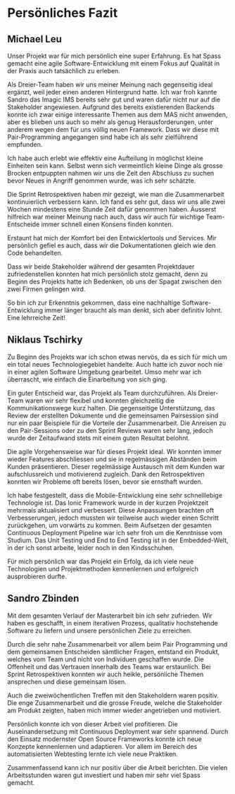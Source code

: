 # Persönliches Fazit
## Michael Leu

Unser Projekt war für mich persönlich eine super Erfahrung. Es hat Spass gemacht eine agile Software-Entwicklung mit einem Fokus auf Qualität in der Praxis auch tatsächlich zu erleben.

Als Dreier-Team haben wir uns meiner Meinung nach gegenseitig ideal ergänzt, weil jeder einen anderen Hintergrund hatte. Ich war froh kannte Sandro das Imagic IMS bereits sehr gut und waren dafür nicht nur auf die Stakeholder angewiesen. Aufgrund des bereits existierenden Backends konnte ich zwar einige interessante Themen aus dem MAS nicht anwenden, aber es blieben uns auch so mehr als genug Herausforderungen, unter anderem wegen dem für uns völlig neuen Framework. Dass wir diese mit Pair-Programming angegangen sind habe ich als sehr zielführend empfunden.

Ich habe auch erlebt wie effektiv eine Aufteilung in möglichst kleine Einheiten sein kann. Selbst wenn sich vermeintlich kleine Dinge als grosse Brocken entpuppten nahmen wir uns die Zeit den Abschluss zu suchen bevor Neues in Angriff genommen wurde, was ich sehr schätzte.

Die Sprint Retrospektiven haben mir gezeigt, wie man die Zusammenarbeit kontinuierlich verbessern kann. Ich fand es sehr gut, dass wir uns alle zwei Wochen mindestens eine Stunde Zeit dafür genommen haben. Äusserst hilfreich war meiner Meinung nach auch, dass wir auch für wichtige Team-Entscheide immer schnell einen Konsens finden konnten.

Erstaunt hat mich der Komfort bei den Entwicklertools und Services. Mir persönlich gefiel es auch, dass wir die Dokumentationen gleich wie den Code behandelten.

Dass wir beide Stakeholder während der gesamten Projektdauer zufriedenstellen konnten hat mich persönlich stolz gemacht, denn zu Beginn des Projekts hatte ich Bedenken, ob uns der Spagat zwischen den zwei Firmen gelingen wird.

So bin ich zur Erkenntnis gekommen, dass eine nachhaltige Software-Entwicklung immer länger braucht als man denkt, sich aber definitiv lohnt. Eine lehrreiche Zeit!

## Niklaus Tschirky

Zu Beginn des Projekts war ich schon etwas nervös, da es sich für mich um ein total neues Technologiegebiet handelte. Auch hatte ich zuvor noch nie in einer agilen Software Umgebung gearbeitet. Umso mehr war ich überrascht, wie einfach die Einarbeitung von sich ging. 

Ein guter Entscheid war, das Projekt als Team durchzuführen. Als Dreier-Team waren wir sehr flexibel und konnten gleichzeitig die Kommunikationswege kurz halten. Die gegenseitige Unterstützung, das Review der erstellten Dokumente und die gemeinsamen Pairsession sind nur ein paar Beispiele für die Vorteile der Zusammenarbeit. Die Anreisen zu den Pair-Sessions oder zu den Sprint Reviews waren sehr lang, jedoch wurde der Zeitaufwand stets mit einem guten Resultat belohnt.

Die agile Vorgehensweise war für dieses Projekt ideal. Wir konnten immer wieder Features abschliessen und sie in regelmässigen Abständen beim Kunden präsentieren. Dieser regelmässige Austausch mit dem Kunden war aufschlussreich und motivierend zugleich. Dank den Retrospektiven konnten wir Probleme oft bereits lösen, bevor sie ernsthaft wurden. 

Ich habe festgestellt, dass die Mobile-Entwicklung eine sehr schnelllebige Technologie ist. Das Ionic Framework wurde in der kurzen Projektzeit mehrmals aktualisiert und verbessert. Diese Anpassungen brachten oft Verbesserungen, jedoch mussten wir teilweise auch wieder einen Schritt zurückgehen, um vorwärts zu kommen. Beim Aufsetzen der gesamten Continuous Deployment Pipeline war ich sehr froh um die Kenntnisse vom Studium. Das Unit Testing und End to End Testing ist in der Embedded-Welt, in der ich sonst arbeite, leider noch in den Kindsschuhen.

Für mich persönlich war das Projekt ein Erfolg, da ich viele neue Technologien und Projektmethoden kennenlernen und erfolgreich ausprobieren durfte.

## Sandro Zbinden

Mit dem gesamten Verlauf der Masterarbeit bin ich sehr zufrieden. Wir haben es geschafft, in einem iterativen Prozess, qualitativ hochstehende Software zu liefern und unsere persönlichen Ziele zu erreichen. 

Durch die sehr nahe Zusammenarbeit vor allem beim Pair Programming und dem gemeinsamen Entscheiden sämtlicher Fragen, entstand ein Produkt, welches vom Team und nicht von Individuen geschaffen wurde. Die Offenheit und das Vertrauen innerhalb des Teams war erstaunlich. Bei Sprint Retrospektiven konnten wir auch heikle, persönliche Themen ansprechen und diese gemeinsam lösen. 

Auch die zweiwöchentlichen Treffen mit den Stakeholdern waren positiv. Die enge Zusammenarbeit und die grosse Freude, welche die Stakeholder am Produkt zeigten, haben mich immer wieder angetrieben und motiviert. 

Persönlich konnte ich von dieser Arbeit viel profitieren. Die Auseinandersetzung mit Continuous Deployment war sehr spannend. Durch den Einsatz modernster Open Source Frameworks konnte ich neue Konzepte kennenlernen und adaptieren. Vor allem im Bereich des automatisierten Webtesting lernte ich viele neue Praktiken.

Zusammenfassend kann ich nur positiv über die Arbeit berichten. Die vielen Arbeitsstunden waren gut investiert und haben mir sehr viel Spass gemacht. 

